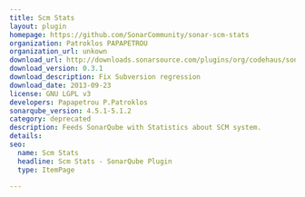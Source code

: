 ```yaml
---
title: Scm Stats
layout: plugin
homepage: https://github.com/SonarCommunity/sonar-scm-stats
organization: Patroklos PAPAPETROU
organization_url: unkown
download_url: http://downloads.sonarsource.com/plugins/org/codehaus/sonar-plugins/sonar-scm-stats-plugin/0.3.1/sonar-scm-stats-plugin-0.3.1.jar
download_version: 0.3.1
download_description: Fix Subversion regression
download_date: 2013-09-23
license: GNU LGPL v3
developers: Papapetrou P.Patroklos
sonarqube_version: 4.5.1-5.1.2
category: deprecated
description: Feeds SonarQube with Statistics about SCM system.
details: 
seo: 
  name: Scm Stats
  headline: Scm Stats - SonarQube Plugin
  type: ItemPage

---
```

